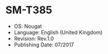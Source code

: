 # SM-T385
* OS: Nougat
* Language: English (United Kingdom)
* Revision: Rev.1.0
* Publishing Date: 07/2017
